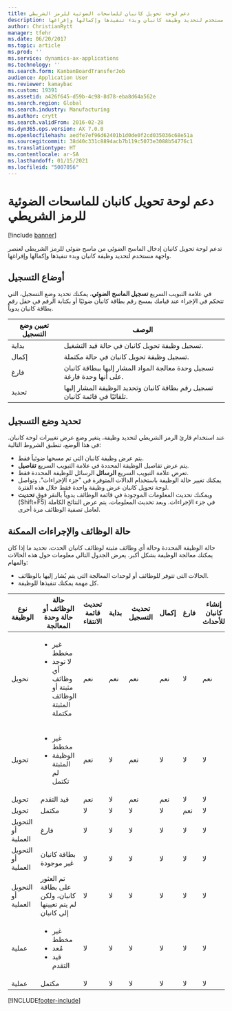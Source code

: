 ```yaml
---
title: دعم لوحة تحويل كانبان للماسحات الضوئية للرمز الشريطي
description: تدعم لوحة تحويل كانبان‬ إدخال الماسح الضوئي من ماسح ضوئي للرمز الشريطي لعنصر واجهة مستخدم لتحديد وظيفة كانبان وبدء تنفيذها وإكمالها وإفراغها.
author: ChristianRytt
manager: tfehr
ms.date: 06/20/2017
ms.topic: article
ms.prod: ''
ms.service: dynamics-ax-applications
ms.technology: ''
ms.search.form: KanbanBoardTransferJob
audience: Application User
ms.reviewer: kamaybac
ms.custom: 19391
ms.assetid: a426f645-d59b-4c98-8d78-eba8d64a562e
ms.search.region: Global
ms.search.industry: Manufacturing
ms.author: crytt
ms.search.validFrom: 2016-02-28
ms.dyn365.ops.version: AX 7.0.0
ms.openlocfilehash: aedfe7ef96d62401b1d0de0f2cd035036c68e51a
ms.sourcegitcommit: 38d40c331c8894acb7b119c5073e3088b54776c1
ms.translationtype: HT
ms.contentlocale: ar-SA
ms.lasthandoff: 01/15/2021
ms.locfileid: "5007056"
---
```

# <a name="kanban-transfer-board-support-for-barcode-scanners"></a>دعم لوحة تحويل كانبان للماسحات الضوئية للرمز الشريطي

[!include [banner](../includes/banner.md)]

تدعم لوحة تحويل كانبان‬ إدخال الماسح الضوئي من ماسح ضوئي للرمز الشريطي لعنصر واجهة مستخدم لتحديد وظيفة كانبان وبدء تنفيذها وإكمالها وإفراغها.

<a name="registration-modes"></a>أوضاع التسجيل
------------------

في علامة التبويب السريع **تسجيل الماسح الضوئي**، يمكنك تحديد وضع التسجيل، التي تتحكم في الإجراء عند قيامك بمسح رقم بطاقة كانبان ضوئيًا أو بكتابة الرقم في حقل رقم بطاقة كانبان يدوياً.

| تعيين وضع التسجيل | الوصف                                                                                     |
|-----------------------|-------------------------------------------------------------------------------------------------|
| بداية                 | تسجيل وظيفة تحويل كانبان في حالة قيد التشغيل.                                                 |
| إكمال              | تسجيل وظيفة تحويل كانبان في حالة مكتملة.                                                   |
| فارغ                 | تسجيل وحدة معالجة المواد المشار إليها ببطاقة كانبان على أنها وحدة فارغة.              |
| تحديد                | تسجيل رقم بطاقة كانبان وتحديد الوظيفة المشار إليها تلقائيًا في قائمة كانبان. |

 
<a name="registration-mode-select"></a>تحديد وضع التسجيل
------------------------

عند استخدام قارئ الرمز الشريطي لتحديد وظيفة، يتغير وضع عرض تغييرات لوحة كانبان. في هذا الوضع، تنطبق الشروط التالية:

-   يتم عرض وظيفة كانبان التي تم مسحها ضوئياً فقط.
-   يتم عرض تفاصيل الوظيفة المحددة في علامة التبويب السريع **تفاصيل**.
-   تعرض علامة التبويب السريع **الرسائل** الرسائل للوظيفة المحددة فقط.
-   يمكنك تغيير حالة الوظيفة باستخدام الدالات المتوفرة في "جزء الإجراءات". وتواصل لوحة تحويل كانبان عرض وظيفة واحدة فقط خلال هذه الفترة.
-   ويمكنك تحديث المعلومات الموجودة في قائمة الوظائف يدوياً بالنقر فوق **تحديث** ‏(Shift+F5) في جزء الإجراءات. وبعد تحديث المعلومات، يتم عرض النتائج الكاملة لعامل تصفية الوظائف مرة أخرى.

## <a name="job-status-and-possible-actions"></a>حالة الوظائف والإجراءات الممكنة
حالة الوظيفة المحددة وحالة أي وظائف مثبتة لوظائف كانبان الحدث، تحديد ما إذا كان يمكنك معالجة الوظيفة بشكل أكبر. يعرض الجدول التالي معلومات حول هذه الحالات والمهام:
-   الحالات التي تتوفر للوظائف أو لوحدات المعالجة التي يتم يُشار إليها بالوظائف.
-   كل مهمة يمكنك تنفيذها للوظيفة.

<table>
<colgroup>
<col width="12%" />
<col width="12%" />
<col width="12%" />
<col width="12%" />
<col width="12%" />
<col width="12%" />
<col width="12%" />
<col width="12%" />
</colgroup>
<thead>
<tr class="header">
<th>نوع الوظيفة</th>
<th>حالة الوظائف أو حالة وحدة المعالجة</th>
<th>تحديث قائمة الانتقاء</th>
<th>بداية</th>
<th>تحديث التسجيل</th>
<th>إكمال</th>
<th>فارغ</th>
<th>إنشاء كانبان للأحداث</th>
</tr>
</thead>
<tbody>
<tr class="odd">
<td>تحويل</td>
<td><ul>
<li>غير مخطط</li>
<li>لا توجد أي وظائف مثبتة أو الوظائف المثبتة مكتملة</li>
</ul></td>
<td>نعم</td>
<td>نعم</td>
<td>نعم</td>
<td>نعم</td>
<td>لا</td>
<td>نعم</td>
</tr>
<tr class="even">
<td>تحويل</td>
<td><ul>
<li>غير مخطط</li>
<li>الوظيفة المثبتة لم تكتمل</li>
</ul></td>
<td>نعم</td>
<td>لا</td>
<td>نعم</td>
<td>لا</td>
<td>لا</td>
<td>لا</td>
</tr>
<tr class="odd">
<td>تحويل</td>
<td>قيد التقدم</td>
<td>نعم</td>
<td>لا</td>
<td>نعم</td>
<td>نعم</td>
<td>لا</td>
<td>لا</td>
</tr>
<tr class="even">
<td>تحويل</td>
<td>‏‏‏‏مكتمل</td>
<td>لا</td>
<td>لا</td>
<td>لا</td>
<td>لا</td>
<td>نعم</td>
<td>لا</td>
</tr>
<tr class="odd">
<td>التحويل أو العملية</td>
<td>فارغ</td>
<td>لا</td>
<td>لا</td>
<td>لا</td>
<td>لا</td>
<td>لا</td>
<td>لا</td>
</tr>
<tr class="even">
<td>التحويل أو العملية</td>
<td>بطاقة كانبان غير موجودة</td>
<td>لا</td>
<td>لا</td>
<td>لا</td>
<td>لا</td>
<td>لا</td>
<td>لا</td>
</tr>
<tr class="odd">
<td>التحويل أو العملية</td>
<td>تم العثور على بطاقة كانبان، ولكن لم يتم تعيينها إلى كانبان</td>
<td>لا</td>
<td>لا</td>
<td>لا</td>
<td>لا</td>
<td>لا</td>
<td>لا</td>
</tr>
<tr class="even">
<td>عملية</td>
<td><ul>
<li>غير مخطط</li>
<li>مُعد</li>
<li>قيد التقدم</li>
</ul></td>
<td>لا</td>
<td>لا</td>
<td>لا</td>
<td>لا</td>
<td>لا</td>
<td>لا</td>
</tr>
<tr class="odd">
<td>عملية</td>
<td>‏‏‏‏مكتمل</td>
<td>لا</td>
<td>لا</td>
<td>لا</td>
<td>لا</td>
<td>لا</td>
<td>لا</td>
</tr>
</tbody>
</table>







[!INCLUDE[footer-include](../../includes/footer-banner.md)]